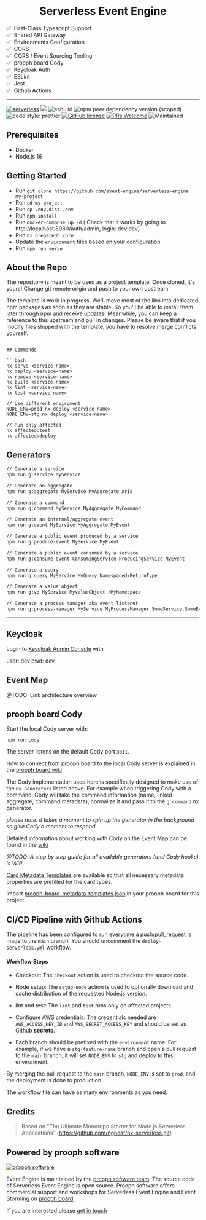 <br />

<h1 align="center">Serverless Event Engine</h1>

✅ &nbsp;First-Class Typescript Support<br>
✅ &nbsp;Shared API Gateway<br>
✅ &nbsp;Environments Configuration<br>
✅ &nbsp;CORS<br>
✅ &nbsp;CQRS / Event Sourcing Tooling<br>
✅ &nbsp;prooph board Cody<br>
✅ &nbsp;Keycloak Auth<br>
✅ &nbsp;ESLint<br>
✅ &nbsp;Jest<br>
✅ &nbsp;Github Actions

<hr />

[![serverless](http://public.serverless.com/badges/v3.svg)](http://www.serverless.com)
[![](https://img.shields.io/badge/monorepo-Nx-blue)](https://nx.dev/)
![esbuild](https://badges.aleen42.com/src/esbuild.svg)
![npm peer dependency version (scoped)](https://img.shields.io/npm/dependency-version/eslint-config-prettier/peer/eslint)
![code style: prettier](https://img.shields.io/badge/code_style-prettier-ff69b4.svg?style=flat-square)
[![GitHub license](https://img.shields.io/badge/license-MIT-blue.svg)](https://github.com/event-engine/serverless-engine/blob/master/LICENSE)
[![PRs Welcome](https://img.shields.io/badge/PRs-welcome-brightgreen.svg)](https://github.com/event-engine/serverless-engine)
![Maintained](https://img.shields.io/maintenance/yes/2023.svg)


## Prerequisites

- Docker
- Node.js 16


## Getting Started

- Run `git clone https://github.com/event-engine/serverless-engine my-project`
- Run `cd my-project`
- Run `cp .env.dist .env`
- Run `npm install`
- Run `docker-compose up -d` ( Check that it works by going to http://localhost:8080/auth/admin, login: dev:dev)
- Run `nx preparedb core`
- Update the `environment` files based on your configuration
- Run `npm run serve`

## About the Repo

The repository is meant to be used as a project template. Once cloned, it's yours! Change git remote origin and push to your own upstream.

The template is work in progress. We'll move most of the libs into dedicated npm packages as soon as they are stable.
So you'll be able to install them later through npm and receive updates. Meanwhile, you can keep a reference to this upstream and pull in 
changes. Please be aware that if you modify files shipped with the template, you have to resolve merge conflicts yourself.

```

## Commands

```bash
nx serve <service-name>
nx deploy <service-name>
nx remove <service-name>
nx build <service-name>
nx lint <service-name>
nx test <service-name>

// Use different enviroment
NODE_ENV=prod nx deploy <service-name>
NODE_ENV=stg nx deploy <service-name>

// Run only affected
nx affected:test
nx affected:deploy
```

## Generators

```bash
// Generate a service
npm run g:service MyService

// Generate an aggregate
npm run g:aggregate MyService MyAggregate ArId

// Generate a command
npm run g:command MyService MyAggregate MyCommand

// Generate an internal/aggregate event
npm run g:event MyService MyAggregate MyEvent

// Generate a public event produced by a service
npm run g:produce-event MyService MyEvent

// Generate a public event consumed by a service
npm run g:consume-event ConsumingService ProducingService MyEvent

// Generate a query
npm run g:query MyService MyQuery Namespaced/ReturnType

// Generate a value object
npm run g:vo MyService MyValueObject /MyNamespace

// Generate a process manager aka event listener
npm run g:process-manager MyService MyProcessManager SomeService.SomeEvent
```

<hr />

## Keycloak

Login to [Keycloak Admin Console](http://localhost:8080/auth/admin) with

user: dev
pwd: dev

## Event Map

@TODO: Link architecture overview

## prooph board Cody

Start the local Cody server with:

`npm run cody`

The server listens on the default Cody port `3311`.

How to connect from prooph board to the local Cody server is explained in the [prooph board wiki](https://wiki.prooph-board.com/cody/nodejs-cody-tutorial.html#start-cody-server)

The Cody implementation used here is specifically designed to make use of the `Nx Generators` listed above.
For example when triggering Cody with a command, Cody will take the command information (name, linked aggregate, command metadata),
normalize it and pass it to the `g:command` nx generator.

*please note: it takes a moment to spin up the generator in the background so give Cody a moment to respond.*

Detailed information about working with Cody on the Event Map can be found in the [wiki](https://wiki.prooph-board.com/cody/nodejs-cody-tutorial.html#modeling-on-event-map)

*@TODO: A step by step guide for all available generators (and Cody hooks) is WIP*

[Card Metadata Templates](https://wiki.prooph-board.com/board_workspace/Metadata.html#card-metadata-templates) are available
so that all necessary metadata properties are prefilled for the card types.

Import [prooph-board-metadata-templates.json](/prooph-board-metadata-templates.json) in your prooph board for this project.

## CI/CD Pipeline with Github Actions

The pipeline has been configured to run everytime a push/pull_request is made to the `main` branch. You should uncomment the `deploy-serverless.yml` workflow.

#### Workflow Steps

- Checkout: The `checkout` action is used to checkout the source code.

- Node setup: The `setup-node` action is used to optionally download and cache distribution of the requested Node.js version.

- lint and test: The `lint` and `test` runs only on affected projects.

- Configure AWS credentials: The credentials needed are `AWS_ACCESS_KEY_ID` and `AWS_SECRET_ACCESS_KEY` and should be set as Github __secrets__.

- Each branch should be prefixed with the `environment` name. For example, if we have a `stg-feature-name` branch and open a pull request to the `main` branch, it will set `NODE_ENV` to `stg` and deploy to this environment.

By merging the pull request to the `main` branch, `NODE_ENV` is set to `prod`, and the deployment is done to production.

The workflow file can have as many environments as you need.

## Credits

> Based on "The Ultimate Monorepo Starter for Node.js Serverless Applications" (https://github.com/ngneat/nx-serverless.git)

## Powered by prooph software

[![prooph software](https://github.com/codeliner/php-ddd-cargo-sample/blob/master/docs/assets/prooph-software-logo.png)](http://prooph.de)

Event Engine is maintained by the [prooph software team](http://prooph-software.de/). The source code of Serverless Event Engine
is open source. Prooph software offers commercial support and workshops
for Serverless Event Engine and Event Storming on [prooph board](https://prooph-board.com/).

If you are interested please [get in touch](http://prooph.de)
